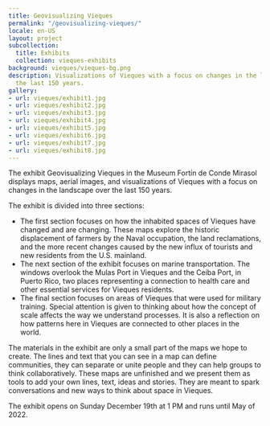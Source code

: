 ```yaml
---
title: Geovisualizing Vieques
permalink: "/geovisualizing-vieques/"
locale: en-US
layout: project
subcollection:
  title: Exhibits
  collection: vieques-exhibits
background: vieques/vieques-bg.png
description: Visualizations of Vieques with a focus on changes in the landscape over
  the last 150 years.
gallery:
- url: vieques/exhibit1.jpg
- url: vieques/exhibit2.jpg
- url: vieques/exhibit3.jpg
- url: vieques/exhibit4.jpg
- url: vieques/exhibit5.jpg
- url: vieques/exhibit6.jpg
- url: vieques/exhibit7.jpg
- url: vieques/exhibit8.jpg
---
```


The exhibit Geovisualizing Vieques in the Museum Fortín de Conde Mirasol displays maps, aerial images, and visualizations of Vieques with a focus on changes in the landscape over the last 150 years. 

The exhibit is divided into three sections:
- The first section focuses on how the inhabited spaces of Vieques have changed and are changing. These maps explore the historic displacement of farmers by the Naval occupation, the land reclamations, and the more recent changes caused by the new influx of tourists and new residents from the U.S. mainland.
- The next section of the exhibit focuses on marine transportation. The windows overlook the Mulas Port in Vieques and the Ceiba Port, in Puerto Rico, two places representing a connection to health care and other essential services for Vieques residents.
- The final section focuses on areas of Vieques that were used for military training. Special attention is given to thinking about how the concept of scale affects the way we understand processes. It is also a reflection on how patterns here in Vieques are connected to other places in the world.

The materials in the exhibit are only a small part of the maps we hope to create. The lines and text that you can see in a map can define communities, they can separate or unite people and they can help groups to think collaboratively. These maps are unfinished and we present them as tools to add your own lines, text, ideas and stories. They are meant to spark conversations and new ways to think about space in Vieques. 
 
The exhibit opens on Sunday December 19th at 1 PM and runs until May of 2022. 